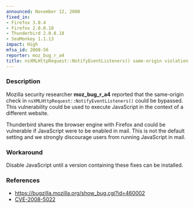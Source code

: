 ```yaml
---
announced: November 12, 2008
fixed_in:
- Firefox 3.0.4
- Firefox 2.0.0.18
- Thunderbird 2.0.0.18
- SeaMonkey 1.1.13
impact: High
mfsa_id: 2008-56
reporter: moz_bug_r_a4
title: nsXMLHttpRequest::NotifyEventListeners() same-origin violation
---
```


<h3>Description</h3>

<p>Mozilla security researcher <strong>moz_bug_r_a4</strong> reported
that the same-origin check in
<code>nsXMLHttpRequest::NotifyEventListeners()</code> could be
bypassed. This vulnerability could be used to execute JavaScript in
the context of a different website.</p>

<p class="note">Thunderbird shares the browser engine with Firefox and
could be vulnerable if JavaScript were to be enabled in mail. This is
not the default setting and we strongly discourage users from running
JavaScript in mail.</p>

<h3>Workaround</h3>

<p>Disable JavaScript until a version containing these fixes can be
installed.</p>

<h3>References</h3>

<ul>
  <li><a href="https://bugzilla.mozilla.org/show_bug.cgi?id=460002">https://bugzilla.mozilla.org/show_bug.cgi?id=460002</a></li>
  <li><a class="ex-ref" href="http://cve.mitre.org/cgi-bin/cvename.cgi?name=CVE-2008-5022">CVE-2008-5022</a></li>
</ul>



